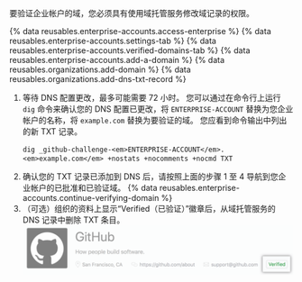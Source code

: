 要验证企业帐户的域，您必须具有使用域托管服务修改域记录的权限。

{% data reusables.enterprise-accounts.access-enterprise %}
{% data reusables.enterprise-accounts.settings-tab %}
{% data reusables.enterprise-accounts.verified-domains-tab %}
{% data reusables.enterprise-accounts.add-a-domain %}
{% data reusables.organizations.add-domain %}
{% data reusables.organizations.add-dns-txt-record %}
1. 等待 DNS 配置更改，最多可能需要 72 小时。 您可以通过在命令行上运行 `dig` 命令来确认您的 DNS 配置已更改，将 `ENTERPRISE-ACCOUNT` 替换为您企业帐户的名称，将 `example.com` 替换为要验证的域。 您应看到命令输出中列出的新 TXT 记录。
   ```shell
   dig _github-challenge-<em>ENTERPRISE-ACCOUNT</em>.<em>example.com</em> +nostats +nocomments +nocmd TXT
   ```
1. 确认您的 TXT 记录已添加到 DNS 后，请按照上面的步骤 1 至 4 导航到您企业帐户的已批准和已验证域。
{% data reusables.enterprise-accounts.continue-verifying-domain %}
1. （可选）组织的资料上显示“Verified（已验证）”徽章后，从域托管服务的 DNS 记录中删除 TXT 条目。 ![已验证徽章](/assets/images/help/organizations/verified-badge.png)
